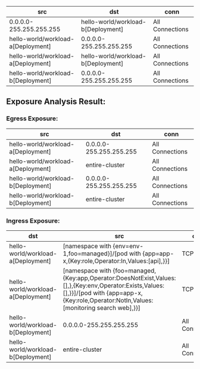 | src | dst | conn |
|-----|-----|------|
| 0.0.0.0-255.255.255.255 | hello-world/workload-b[Deployment] | All Connections |
| hello-world/workload-a[Deployment] | 0.0.0.0-255.255.255.255 | All Connections |
| hello-world/workload-a[Deployment] | hello-world/workload-b[Deployment] | All Connections |
| hello-world/workload-b[Deployment] | 0.0.0.0-255.255.255.255 | All Connections |
## Exposure Analysis Result:
### Egress Exposure:
| src | dst | conn |
|-----|-----|------|
| hello-world/workload-a[Deployment] | 0.0.0.0-255.255.255.255 | All Connections |
| hello-world/workload-a[Deployment] | entire-cluster | All Connections |
| hello-world/workload-b[Deployment] | 0.0.0.0-255.255.255.255 | All Connections |
| hello-world/workload-b[Deployment] | entire-cluster | All Connections |

### Ingress Exposure:
| dst | src | conn |
|-----|-----|------|
| hello-world/workload-a[Deployment] | [namespace with {env=env-1,foo=managed}]/[pod with {app=app-x,{Key:role,Operator:In,Values:[api],}}] | TCP 8080 |
| hello-world/workload-a[Deployment] | [namespace with {foo=managed,{Key:app,Operator:DoesNotExist,Values:[],},{Key:env,Operator:Exists,Values:[],}}]/[pod with {app=app-x,{Key:role,Operator:NotIn,Values:[monitoring search web],}}] | TCP 9090 |
| hello-world/workload-b[Deployment] | 0.0.0.0-255.255.255.255 | All Connections |
| hello-world/workload-b[Deployment] | entire-cluster | All Connections |
